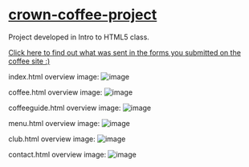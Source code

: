 # [crown-coffee-project](https://tpetts.github.io/crown-coffee-project/)

Project developed in Intro to HTML5 class.

[Click here to find out what was sent in the forms you submitted on the coffee site :)](http://itins3.madisoncollege.edu/echo.php)

index.html overview image:
![image](https://user-images.githubusercontent.com/58205288/137371144-22589a00-b30c-4292-89ca-60dae8ca1fa1.png)

coffee.html overview image:
![image](https://user-images.githubusercontent.com/58205288/137371394-5e140eb5-9d70-421c-8f7f-7949d1534289.png)

coffeeguide.html overview image:
![image](https://user-images.githubusercontent.com/58205288/137371518-1f97d439-e9a7-4381-a747-0cf0c5d91da6.png)

menu.html overview image:
![image](https://user-images.githubusercontent.com/58205288/137371591-f3a11b0d-34b3-4dee-b9c5-09db5d79563a.png)

club.html overview image:
![image](https://user-images.githubusercontent.com/58205288/137373916-38ba471d-caf4-4200-badb-74c0c18bce90.png)

contact.html overview image:
![image](https://user-images.githubusercontent.com/58205288/137374138-2843972d-99fb-487b-9cfe-7da4004a2f5d.png)
